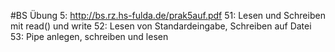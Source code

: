 #BS
Übung 5:  http://bs.rz.hs-fulda.de/prak5auf.pdf
51: Lesen und Schreiben mit read() und write
52: Lesen von Standardeingabe, Schreiben auf Datei
53: Pipe anlegen, schreiben und lesen